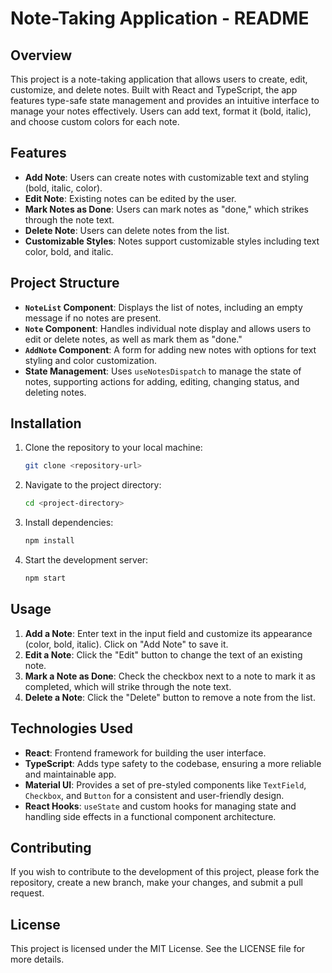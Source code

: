 # Note-Taking Application - README

## Overview

This project is a note-taking application that allows users to create, edit, customize, and delete notes. Built with React and TypeScript, the app features type-safe state management and provides an intuitive interface to manage your notes effectively. Users can add text, format it (bold, italic), and choose custom colors for each note.

## Features

- **Add Note**: Users can create notes with customizable text and styling (bold, italic, color).
- **Edit Note**: Existing notes can be edited by the user.
- **Mark Notes as Done**: Users can mark notes as "done," which strikes through the note text.
- **Delete Note**: Users can delete notes from the list.
- **Customizable Styles**: Notes support customizable styles including text color, bold, and italic.

## Project Structure

- **`NoteList` Component**: Displays the list of notes, including an empty message if no notes are present.
- **`Note` Component**: Handles individual note display and allows users to edit or delete notes, as well as mark them as "done."
- **`AddNote` Component**: A form for adding new notes with options for text styling and color customization.
- **State Management**: Uses `useNotesDispatch` to manage the state of notes, supporting actions for adding, editing, changing status, and deleting notes.

## Installation

1. Clone the repository to your local machine:
   ```bash
   git clone <repository-url>
   ```
2. Navigate to the project directory:
   ```bash
   cd <project-directory>
   ```
3. Install dependencies:
   ```bash
   npm install
   ```
4. Start the development server:
   ```bash
   npm start
   ```

## Usage

1. **Add a Note**: Enter text in the input field and customize its appearance (color, bold, italic). Click on "Add Note" to save it.
2. **Edit a Note**: Click the "Edit" button to change the text of an existing note.
3. **Mark a Note as Done**: Check the checkbox next to a note to mark it as completed, which will strike through the note text.
4. **Delete a Note**: Click the "Delete" button to remove a note from the list.

## Technologies Used

- **React**: Frontend framework for building the user interface.
- **TypeScript**: Adds type safety to the codebase, ensuring a more reliable and maintainable app.
- **Material UI**: Provides a set of pre-styled components like `TextField`, `Checkbox`, and `Button` for a consistent and user-friendly design.
- **React Hooks**: `useState` and custom hooks for managing state and handling side effects in a functional component architecture.

## Contributing

If you wish to contribute to the development of this project, please fork the repository, create a new branch, make your changes, and submit a pull request.

## License

This project is licensed under the MIT License. See the LICENSE file for more details.
